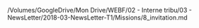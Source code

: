 /Volumes/GoogleDrive/Mon Drive/WEBF/02 - Interne tribu/03 - NewsLetter/2018-03-NewsLetter-T1/Missions/8_invitation.md
